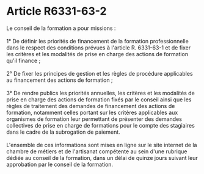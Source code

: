 # Article R6331-63-2

 

<p align="left">
  Le conseil de la formation a pour missions : <br /> <br /> 1° De définir les priorités de financement de la formation professionnelle dans le respect des conditions prévues à l'article R. 6331-63-1 et de fixer les critères et les modalités de prise en charge des actions de formation qu'il finance ; <br /> <br /> 2° De fixer les principes de gestion et les règles de procédure applicables au financement des actions de formation ; <br /> <br /> 3° De rendre publics les priorités annuelles, les critères et les modalités de prise en charge des actions de formation fixés par le conseil ainsi que les règles de traitement des demandes de financement des actions de formation, notamment celles portant sur les critères applicables aux organismes de formation leur permettant de présenter des demandes collectives de prise en charge de formations pour le compte des stagiaires dans le cadre de la subrogation de paiement. <br /> <br /> L'ensemble de ces informations sont mises en ligne sur le site internet de la chambre de métiers et de l'artisanat compétente au sein d'une rubrique dédiée au conseil de la formation, dans un délai de quinze jours suivant leur approbation par le conseil de la formation. <br />
</p>